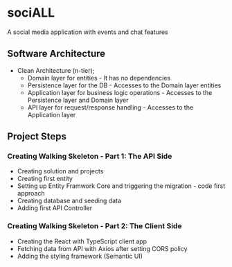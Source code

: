 # sociALL
A social media application with events and chat features
## Software Architecture
- Clean Architecture (n-tier);
  - Domain layer for entities - It has no dependencies
  - Persistence layer for the DB - Accesses to the Domain layer entities
  - Application layer for business logic operations - Accesses to the Persistence layer and Domain layer
  - API layer for request/response handling - Accesses to the Application layer
## Project Steps
### Creating Walking Skeleton - Part 1: The API Side
- Creating solution and projects
- Creating first entity
- Setting up Entity Framwork Core and triggering the migration - code first approach
- Creating database and seeding data
- Adding first API Controller
### Creating Walking Skeleton - Part 2: The Client Side
- Creating the React with TypeScript client app 
- Fetching data from API with Axios after setting CORS policy
- Adding the styling framework (Semantic UI)
